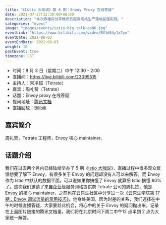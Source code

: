 ```yaml
---
title: "《Istio 大咖说》第 6 期：Envoy Proxy 在线答疑"
date: 2021-07-27T12:30:00+08:00
description: "本次直播将分享腾讯云服务网格生产落地最佳实践。"
categories: "event"
image: "images/events/istio-big-talk-ep06.jpg"
eventLink: "https://www.bilibili.com/video/BV1d64y1x7yn"
eventDate: 2021-08-03
eventEndDate: 2021-08-03
weight: 10
pastEvent: true
timezone: CST
---
```


- 时间：8 月 3 日（星期二）中午 12:30 - 2:00
- 直播间：<https://live.bilibili.com/23095515>
- 主持人：宋净超（Tetrate）
- 嘉宾：周礼赞（Tetrate）
- 话题：Envoy proxy 在线答疑
- 提问地址：[腾讯文档](https://docs.qq.com/doc/DRUZSbHVkck9Wc0V4)
- 直播回放：[Bilibili](https://www.bilibili.com/video/BV1d64y1x7yn)

## 嘉宾简介

周礼赞，Tetrate 工程师，Envoy 核心 maintainer。

## 话题介绍

我们在过去两个月内已经陆续举办了 5 期《[Istio 大咖说](http://mp.weixin.qq.com/s?__biz=MzI1NTE2NDE2MA==&mid=2649385244&idx=1&sn=c03da04686c82d75a62c214f851da48b&chksm=f224e373c5536a655f5f7270da8ed66f3f92d55f9a3a92d26125d14699fd40e3112db397cedf&scene=21#wechat_redirect)》，直播过程中很多观众反馈想要了解下 Envoy，有很多关于 Envoy 的问题却没有人可以来解答，而 Envoy 作为 Istio 中默认的数据平面，可以说如果你搞懂了 Envoy 就算把 Istio 搞懂 80%了。这次我们邀请了来自企业级服务网格提供商 Tetrate 公司的周礼赞，他是 Envoy 的核心 maintainer，之前也在云原生社区中分享过一次[《云原生学院第 17 期：Envoy 调试流量的常用技巧》](http://mp.weixin.qq.com/s?__biz=MzI1NTE2NDE2MA==&mid=2649383202&idx=1&sn=aec41575106a2b039900b0dfe963231e&chksm=f224eb4dc553625bf39d153a55fcc7ce59f25779ca9f8c4d5f7e2b2ae1edd684168c2e041301&scene=21#wechat_redirect)，他身处美国，因为时差的关系，我们选择在中午的时候直播答疑，大家要趁此机会，将心中的关于 Envoy 的疑问抛出来，记录在上面图片链接的腾讯文档里，我们将在北京时间下周二中午12 点半到 2 点为大家统一解答。
